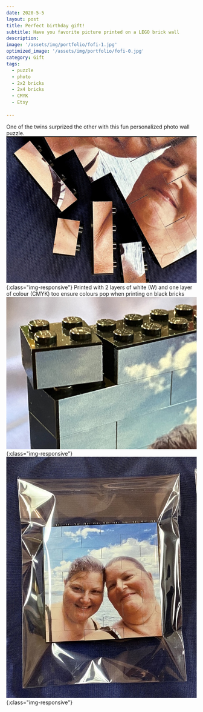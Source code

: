 ```yaml
---
date: 2020-5-5
layout: post
title: Perfect birthday gift!
subtitle: Have you favorite picture printed on a LEGO brick wall
description: 
image: '/assets/img/portfolio/fofi-1.jpg'
optimized_image: '/assets/img/portfolio/fofi-0.jpg'
category: Gift
tags:
  - puzzle
  - photo
  - 2x2 bricks
  - 2x4 bricks
  - CMYK
  - Etsy
 
---
```


One of the twins surprized the other with this fun personalized photo wall puzzle.
![Printed was is playable](/assets/img/portfolio/fofi-2.jpg){:class="img-responsive"}
Printed with 2 layers of white (W)  and one layer of colour (CMYK) too ensure colours pop when printing on black bricks
![Thin border all around](/assets/img/portfolio/fofi-3.jpg){:class="img-responsive"}
![Shipped assembled](/assets/img/portfolio/fofi-4.jpg){:class="img-responsive"}
